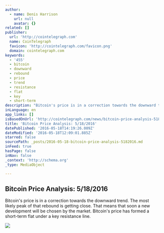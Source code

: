 ```yaml
---
author:
  - name: Denis Harrison
    url: null
    avatar: {}
related: []
publisher:
  url: 'http://cointelegraph.com'
  name: CoinTelegraph
  favicon: 'http://cointelegraph.com/favicon.png'
  domain: cointelegraph.com
keywords:
  - '455'
  - bitcoin
  - downward
  - rebound
  - price
  - trend
  - resistance
  - flat
  - key
  - short-term
description: "Bitcoin's price is in a correction towards the downward trend. The most likely peak of that rebound is getting close. That means that soon a new development will be chosen by the market. Bitcoin's price has formed a short-term flat under a key resistance line."
inLanguage: en
app_links: []
isBasedOnUrl: 'http://cointelegraph.com/news/bitcoin-price-analysis-5182016'
title: 'Bitcoin Price Analysis: 5/18/2016'
datePublished: '2016-05-18T14:19:26.009Z'
dateModified: '2016-05-18T12:09:01.885Z'
starred: false
sourcePath: _posts/2016-05-18-bitcoin-price-analysis-5182016.md
inFeed: true
hasPage: false
inNav: false
_context: 'http://schema.org'
_type: MediaObject

---
```

<article style=""><h1>Bitcoin Price Analysis: 5/18/2016</h1><p>Bitcoin's price is in a correction towards the downward trend. The most likely peak of that rebound is getting close. That means that soon a new development will be chosen by the market. Bitcoin's price has formed a short-term flat under a key resistance line.</p><img src="http://cointelegraph.com/images/725_aHR0cDovL2NvaW50ZWxlZ3JhcGguY29tL3N0b3JhZ2UvdXBsb2Fkcy92aWV3LzE5MDk2OTgwNDg2NWM4NjdhMjk2MjA0MWU0ZDYzOTUxLnBuZw==.jpg" /></article>